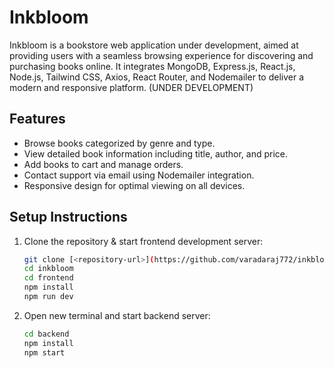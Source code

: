 # Inkbloom

Inkbloom is a bookstore web application under development, aimed at providing users with a seamless browsing experience for discovering and purchasing books online. It integrates MongoDB, Express.js, React.js, Node.js, Tailwind CSS, Axios, React Router, and Nodemailer to deliver a modern and responsive platform.
(UNDER DEVELOPMENT)

## Features

- Browse books categorized by genre and type.
- View detailed book information including title, author, and price.
- Add books to cart and manage orders.
- Contact support via email using Nodemailer integration.
- Responsive design for optimal viewing on all devices.

## Setup Instructions

1. Clone the repository & start frontend development server:

   ```bash
   git clone [<repository-url>](https://github.com/varadaraj772/inkbloom.git)
   cd inkbloom
   cd frontend
   npm install
   npm run dev
   ```
2. Open new terminal and start backend server:
   ```bash
   cd backend
   npm install
   npm start
   ```
